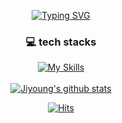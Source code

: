 <div align="center">

[![Typing SVG](https://readme-typing-svg.demolab.com?font=Roboto+Slab&weight=500&size=30&pause=1000&color=D7FF9D&width=435&lines=Hello+I'm+Jiyoung+%F0%9F%97%AF)](https://git.io/typing-svg)
### 💻 tech stacks
[![My Skills](https://skillicons.dev/icons?i=kotlin,flutter,java,python,mysql&perline=5)](https://skillicons.dev) <br><br>
[![Jiyoung's github stats](https://github-readme-stats.vercel.app/api?username=Cat-JiYoung&count_private=true&custom_title=Jiyoung's&nbsp;github&nbsp;👀&bg_color=30,92a8d1,f7cac9&title_color=fff&text_color=fff)](https://github.com/anuraghazra/github-readme-stats) <br>

[//]: # ([![Top Langs]&#40;https://github-readme-stats.vercel.app/api/top-langs/?username=Cat-JiYoung&layout=compact&hide=CMake,Swift,html,css,C,Objective-C&custom_title=My&nbsp;Language&nbsp;⌨️&bg_color=30,f7cac9,92a8d1&title_color=fff&text_color=fff&#41;]&#40;https://github.com/anuraghazra/github-readme-stats&#41;)

[![Hits](https://hits.seeyoufarm.com/api/count/incr/badge.svg?url=https%3A%2F%2Fgithub.com%2FCat-JiYoung&count_bg=%23FF9F9F&title_bg=%23B6E2A1&icon=caterpillar.svg&icon_color=%23000000&title=hits&edge_flat=false)](https://hits.seeyoufarm.com)
</div>

